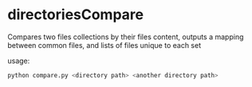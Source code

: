 # directoriesCompare
Compares two files collections by their files content, outputs a mapping between common files, and lists of files unique to each set

usage:
```bash
python compare.py <directory path> <another directory path>
```
